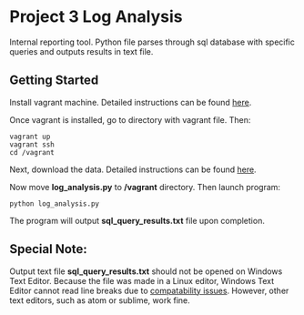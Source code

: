 # Project 3 Log Analysis
Internal reporting tool. Python file parses through sql database with specific queries and outputs results in text file.

## Getting Started
Install vagrant machine. Detailed instructions can be found [here](https://classroom.udacity.com/nanodegrees/nd004/parts/8d3e23e1-9ab6-47eb-b4f3-d5dc7ef27bf0/modules/bc51d967-cb21-46f4-90ea-caf73439dc59/lessons/5475ecd6-cfdb-4418-85a2-f2583074c08d/concepts/14c72fe3-e3fe-4959-9c4b-467cf5b7c3a0).

Once vagrant is installed, go to directory with vagrant file. Then:

```
vagrant up
vagrant ssh
cd /vagrant
```

Next, download the data. Detailed instructions can be found [here](https://classroom.udacity.com/nanodegrees/nd004/parts/8d3e23e1-9ab6-47eb-b4f3-d5dc7ef27bf0/modules/bc51d967-cb21-46f4-90ea-caf73439dc59/lessons/262a84d7-86dc-487d-98f9-648aa7ca5a0f/concepts/a9cf98c8-0325-4c68-b972-58d5957f1a91). 

Now move **log_analysis.py** to **/vagrant** directory. Then launch program:

```
python log_analysis.py
```
The program will output **sql_query_results.txt** file upon completion.

## Special Note:
Output text file **sql_query_results.txt** should not be opened on Windows Text Editor.
Because the file was made in a Linux editor, Windows Text Editor cannot read line breaks due to [compatability issues](https://askubuntu.com/questions/13224/when-creating-a-new-text-file-should-i-add-a-txt-extension-to-its-name).
However, other text editors, such as atom or sublime, work fine.